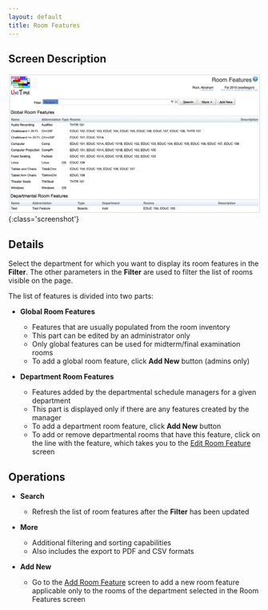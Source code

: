 ```yaml
---
layout: default
title: Room Features
---
```



## Screen Description

![Room Features](images/room-features-1.png){:class='screenshot'}

## Details

Select the department for which you want to display its room features in the **Filter**. The other parameters in the **Filter** are used to filter the list of rooms visible on the page.

The list of features is divided into two parts:

* **Global Room Features**
    * Features that are usually populated from the room inventory
    * This part can be edited by an administrator only
    * Only global features can be used for midterm/final examination rooms
    * To add a global room feature, click **Add New** button (admins only)

* **Department Room Features**
    * Features added by the departmental schedule managers for a given department
    * This part is displayed only if there are any features created by the manager
    * To add a department room feature, click **Add New** button
    * To add or remove departmental rooms that have this feature, click on the line with the feature, which takes you to the [Edit Room Feature](edit-room-feature) screen

## Operations

* **Search**
    * Refresh the list of room features after the **Filter** has been updated

* **More**
    * Additional filtering and sorting capabilities
    * Also includes the export to PDF and CSV formats

* **Add New**
    * Go to the [Add Room Feature](add-room-feature) screen to add a new room feature applicable only to the rooms of the department selected in the Room Features screen
